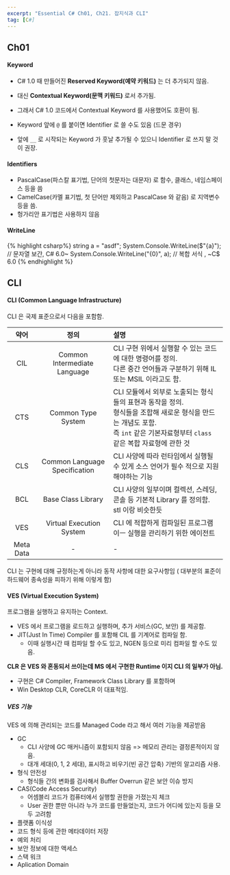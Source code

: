```yaml
---
excerpt: "Essential C# Ch01, Ch21. 잡지식과 CLI"
tag: [C#]
---
```


## Ch01 

#### Keyword

+ C# 1.0 때 만들어진 __Reserved Keyword(예약 키워드)__ 는 더 추가되지 않음.
+ 대신 __Contextual Keyword(문맥 키워드)__ 로서 추가됨.
+ 그래서 C# 1.0 코드에서 Contextual Keyword 를 사용했어도 호환이 됨.

+ Keyword 앞에 ```@``` 를 붙이면 Identifier 로 쓸 수도 있음 (드문 경우)
+ 앞에 ```__``` 로 시작되는 Keyword 가 훗날 추가될 수 있으니 Identifier 로 쓰지 말 것이 권장.

#### Identifiers

+ PascalCase(파스칼 표기법, 단어의 첫문자는 대문자) 로 함수, 클래스, 네임스페이스 등을 씀
+ CamelCase(카멜 표기법, 첫 단어만 제외하고 PascalCase 와 같음) 로 지역변수 등을 씀.
+ 헝가리안 표기법은 사용하지 않음

#### WriteLine

{% highlight csharp%}
string a = "asdf";
System.Console.WriteLine($"{a}");     // 문자열 보간, C# 6.0~
System.Console.WriteLine("{0}", a);   // 복합 서식  , ~C$ 6.0
{% endhighlight %}

## CLI

#### CLI (Common Language Infrastructure) 

CLI 은 국제 표준으로서 다음을 포함함.

| 약어 | 정의 | 설명 |
|:-----:|:-------:|:--------|
|CIL|Common Intermediate Language|CLI 구현 위에서 실행할 수 있는 코드에 대한 명령어를 정의. <br/> 다른 중간 언어들과 구분하기 위해 IL 또는 MSIL 이라고도 함.|
|CTS|Common Type System|CLI 모듈에서 외부로 노출되는 형식들의 표현과 동작을 정의.<br/> 형식들을 조합해 새로운 형식을 만드는 개념도 포함. <br/> 즉 ```int``` 같은 기본자료형부터 ```class``` 같은 복합 자료형에 관한 것|
|CLS|Common Language Specification|CLI 사양에 따라 런타임에서 실행될 수 있게 소스 언어가 필수 적으로 지원해야하는 기능 |
|BCL|Base Class Library| CLI 사양의 일부이며 컬렉션, 스레딩, 콘솔 등 기본적 Library 를 정의함. <br/> stl 이랑 비슷한듯|
|VES|Virtual Execution System|CLI 에 적합하게 컴파일된 프로그램이ㅡ 실행을 관리하기 위한 에이전트|
|Meta Data|-|-|

CLI 는 구현에 대해 규정하는게 아니라 동작 사항에 대한 요구사항임 ( 대부분의 표준이 하드웨어 종속성을 피하기 위해 이렇게 함)


#### VES (Virtual Execution System)

프로그램을 실행하고 유지하는 Context.
+ VES 에서 프로그램을 로드하고 실행하며, 추가 서비스(GC, 보안) 를 제공함.
+ JIT(Just In Time) Compiler 를 포함해 CIL 를 기계어로 컴파일 함.
  + 이때 실행시간 때 컴파일 할 수도 있고, NGEN 등으로 미리 컴파일 할 수도 있음.

__CLR 은 VES 와 혼동되서 쓰이는데 MS 에서 구현한 Runtime 이지 CLI 의 일부가 아님.__
+ 구현은 C# Compiler, Framework Class Library 를 포함하며
+ Win Desktop CLR, CoreCLR 이 대표적임.

##### VES 기능

VES 에 의해 관리되는 코드를 Managed Code 라고 해서 여러 기능을 제공받음

+ GC
  + CLI 사양에 GC 매커니즘이 포함되지 않음 => 메모리 관리는 결정론적이지 않음.
  + 대개 세대(0, 1, 2 세대), 표시하고 비우기(빈 공간 압축) 기반의 알고리즘 사용.
+ 형식 안전성
  + 형식들 간의 변화를 검사해서 Buffer Overrun 같은 보안 이슈 방지
+ CAS(Code Access Security)
  + 어셈블리 코드가 컴퓨터에서 실행할 권한을 가졌는지 체크
  + User 권한 뿐만 아니라 누가 코드를 만들었는지, 코드가 어디에 있는지 등을 모두 고려함
+ 플랫폼 이식성
+ 코드 형식 등에 관한 메타데이터 저장
+ 예외 처리
+ 보안 정보에 대한 액세스
+ 스택 워크
+ Aplication Domain



